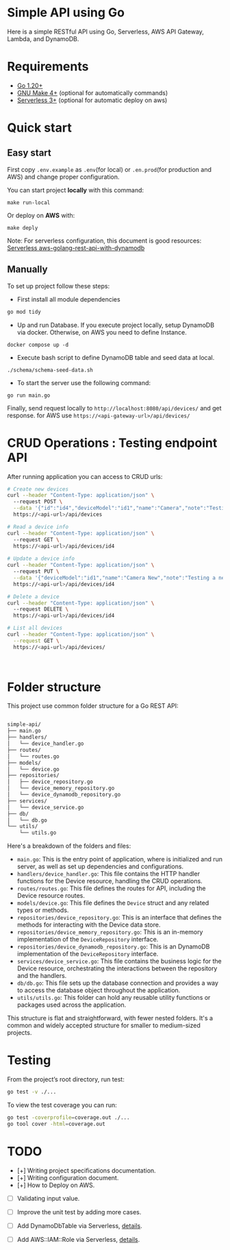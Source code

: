# Simple API using Go
Here is a simple RESTful API using Go, Serverless, AWS API Gateway, Lambda, and DynamoDB.

# Requirements
- [Go 1.20+](https://go.dev/doc/install) 
- [GNU Make 4+](https://www.gnu.org/software/make/) (optional for automatically commands)
- [Serverless 3+](https://www.serverless.com/framework/docs-getting-started) (optional for automatic deploy on aws)

# Quick start 
## Easy start
First copy `.env.example` as `.env`(for local) or `.en.prod`(for production and AWS) and change proper configuration.

You can start project **locally** with this command:
```
make run-local
```

Or deploy on **AWS** with:
``` 
make deply
```
Note: For serverless configuration, this document is good resources: [Serverless aws-golang-rest-api-with-dynamodb](https://github.com/serverless/examples/blob/v3/aws-golang-rest-api-with-dynamodb/serverless.yml)

## Manually
To set up project follow these steps:

- First install all module dependencies
```bash 
go mod tidy
```

- Up and run Database. If you execute project locally, setup DynamoDB via docker. Otherwise, on AWS you need to define Instance.
```
docker compose up -d
```

- Execute bash script to define DynamoDB table and seed data at local.
```
./schema/schema-seed-data.sh
```

- To start the server use the following command:
```
go run main.go
```
Finally,  send request locally to  `http://localhost:8080/api/devices/` and get response. for AWS use `https://<api-gateway-url>/api/devices/`

# CRUD Operations : Testing endpoint API
After running application you can access to CRUD urls:

```bash
# Create new devices
curl --header "Content-Type: application/json" \               
  --request POST \
  --data '{"id":"id4","deviceModel":"id1","name":"Camera","note":"Testing a camera","serial":"A020000103"}' \
  https://<api-url>/api/devices

# Read a device info
curl --header "Content-Type: application/json" \               
  --request GET \
  https://<api-url>/api/devices/id4
  
# Update a device info
curl --header "Content-Type: application/json" \               
  --request PUT \
  --data '{"deviceModel":"id1","name":"Camera New","note":"Testing a new camera","serial":"A020000103"}' \
  https://<api-url>/api/devices/id4

# Delete a device
curl --header "Content-Type: application/json" \               
  --request DELETE \
  https://<api-url>/api/devices/id4

# List all devices
curl --header "Content-Type: application/json" \
  --request GET \
  https://<api-url>/api/devices/

  
```


# Folder structure
This project use common folder structure for a Go REST API:

```bash

simple-api/
├── main.go
├── handlers/
│   └── device_handler.go
├── routes/
│   └── routes.go
├── models/
│   └── device.go
├── repositories/
│   ├── device_repository.go
│   └── device_memory_repository.go
│   └── device_dynamodb_repository.go
├── services/
│   └── device_service.go
├── db/
│   └── db.go
└── utils/
    └── utils.go
```
Here's a breakdown of the folders and files:

- `main.go`: This is the entry point of application, where is initialized and run server, as well as set up dependencies and configurations.
- `handlers/device_handler.go`: This file contains the HTTP handler functions for the Device resource, handling the CRUD operations.
- `routes/routes.go`: This file defines the routes for API, including the Device resource routes.
- `models/device.go`: This file defines the `Device` struct and any related types or methods.
- `repositories/device_repository.go`: This is an interface that defines the methods for interacting with the Device data store.
- `repositories/device_memory_repository.go`: This is an in-memory implementation of the `DeviceRepository` interface.
- `repositories/device_dynamodb_repository.go`: This is an DynamoDB implementation of the `DeviceRepository` interface.
- `services/device_service.go`: This file contains the business logic for the Device resource, orchestrating the interactions between the repository and the handlers.
- `db/db.go`: This file sets up the database connection and provides a way to access the database object throughout the application.
- `utils/utils.go`: This folder can hold any reusable utility functions or packages used across the application.

This structure is flat and straightforward, with fewer nested folders. It's a common and widely accepted structure for smaller to medium-sized projects.

# Testing
From the project’s root directory, run test:
```bash
go test -v ./...

```

To view the test coverage you can run:
```bash
go test -coverprofile=coverage.out ./...
go tool cover -html=coverage.out 
```

# TODO
- [+] Writing project specifications documentation.
- [+] Writing configuration document. 
- [+] How to Deploy on AWS.
- [ ] Validating input value.
- [ ] Improve the unit test  by adding more cases.
- [ ] Add DynamoDbTable via Serverless, [details](https://github.com/serverless/examples/blob/22865199326008b9f863cb1ad28bfdddae9a7473/aws-node-http-api-typescript-dynamodb/serverless.yml).
- [ ] Add AWS::IAM::Role via Serverless, [details](https://github.com/serverless/examples/blob/22865199326008b9f863cb1ad28bfdddae9a7473/aws-node-graphql-and-rds/resource/LambdaRole.yml).

 
